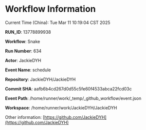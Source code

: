 # Workflow Information

Current Time (China): Tue Mar 11 10:19:04 CST 2025  

**RUN_ID**: 13778899938  

**Workflow**: Snake  

**Run Number**: 634  

**Actor**: JackieDYH  

**Event Name**: schedule  

**Repository**: JackieDYH/JackieDYH  

**Commit SHA**: aafb6b4cd267d0d55c5fe60f4533abca22fcd03c  

**Event Path**: /home/runner/work/_temp/_github_workflow/event.json  

**Workspace**: /home/runner/work/JackieDYH/JackieDYH  

Other information: [https://github.com/JackieDYH](https://github.com/JackieDYH)
